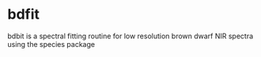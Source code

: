 # bdfit
bdbit is a spectral fitting routine for low resolution brown dwarf NIR spectra using the species package 
